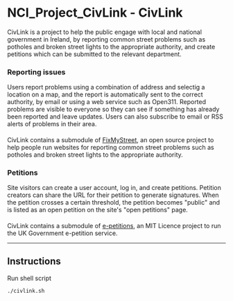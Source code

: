 # NCI_Project_CivLink - CivLink

CivLink is a project to help the public engage with local and national government 
in Ireland, by reporting common street problems such as potholes and broken street 
lights to the appropriate authority, and create petitions which can be submitted 
to the relevant department.

### Reporting issues
Users report problems using a combination of address and selectig a location
on a map, and the report is automatically sent to the correct authority, by email 
or using a web service such as Open311.
Reported problems are visible to everyone so they can see if something has
already been reported and leave updates. Users can also subscribe to email or
RSS alerts of problems in their area.

####
CivLink contains a submodule of [FixMyStreet](https://github.com/mysociety/fixmystreet), 
an open source project to help people run websites for reporting common street 
problems such as potholes and broken street lights to the appropriate authority.

### Petitions
Site visitors can create a user account, log in, and create petitions. Petition 
creators can share the URL for their petition to generate signatures. When the 
petition crosses a certain threshold, the petition becomes "public" and is listed 
as an open petition on the site's "open petitions" page.

####
CivLink contains a submodule of [e-petitions](https://github.com/alphagov/e-petitions), 
an MIT Licence project to run the UK Government e-petition service.

---

## Instructions

Run shell script

```
./civlink.sh
```